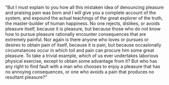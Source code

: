 "But I must explain to you how all this mistaken idea of 
denouncing pleasure and praising pain was born and I will 
give you a complete account of the system, and expound the 
actual teachings of the great explorer of the truth, the 
master-builder of human happiness. No one rejects, dislikes,
 or avoids pleasure itself, because it is pleasure, but 
 because those who do not know how to pursue pleasure 
 rationally encounter consequences that are extremely 
 painful. Nor again is there anyone who loves or pursues or 
 desires to obtain pain of itself, because it is pain, but 
 because occasionally circumstances occur in which toil and 
 pain can procure him some great pleasure. To take a trivial
 example, which of us ever undertakes laborious physical 
 exercise, except to obtain some advantage from it? But who
 has any right to find fault with a man who chooses to 
 enjoy a pleasure that has no annoying consequences, or
 one who avoids a pain that produces no resultant 
 pleasure?"
  